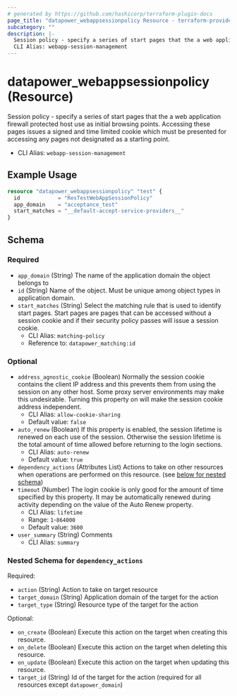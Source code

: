 ```yaml
---
# generated by https://github.com/hashicorp/terraform-plugin-docs
page_title: "datapower_webappsessionpolicy Resource - terraform-provider-datapower"
subcategory: ""
description: |-
  Session policy - specify a series of start pages that the a web application firewall protected host use as initial browsing points. Accessing these pages issues a signed and time limited cookie which must be presented for accessing any pages not designated as a starting point.
  CLI Alias: webapp-session-management
---
```


# datapower_webappsessionpolicy (Resource)

Session policy - specify a series of start pages that the a web application firewall protected host use as initial browsing points. Accessing these pages issues a signed and time limited cookie which must be presented for accessing any pages not designated as a starting point.
  - CLI Alias: `webapp-session-management`

## Example Usage

```terraform
resource "datapower_webappsessionpolicy" "test" {
  id            = "ResTestWebAppSessionPolicy"
  app_domain    = "acceptance_test"
  start_matches = "__default-accept-service-providers__"
}
```

<!-- schema generated by tfplugindocs -->
## Schema

### Required

- `app_domain` (String) The name of the application domain the object belongs to
- `id` (String) Name of the object. Must be unique among object types in application domain.
- `start_matches` (String) Select the matching rule that is used to identify start pages. Start pages are pages that can be accessed without a session cookie and if their security policy passes will issue a session cookie.
  - CLI Alias: `matching-policy`
  - Reference to: `datapower_matching:id`

### Optional

- `address_agnostic_cookie` (Boolean) Normally the session cookie contains the client IP address and this prevents them from using the session on any other host. Some proxy server environments may make this undesirable. Turning this property on will make the session cookie address independent.
  - CLI Alias: `allow-cookie-sharing`
  - Default value: `false`
- `auto_renew` (Boolean) If this property is enabled, the session lifetime is renewed on each use of the session. Otherwise the session lifetime is the total amount of time allowed before returning to the login sections.
  - CLI Alias: `auto-renew`
  - Default value: `true`
- `dependency_actions` (Attributes List) Actions to take on other resources when operations are performed on this resource. (see [below for nested schema](#nestedatt--dependency_actions))
- `timeout` (Number) The login cookie is only good for the amount of time specified by this property. It may be automatically renewed during activity depending on the value of the Auto Renew property.
  - CLI Alias: `lifetime`
  - Range: `1`-`864000`
  - Default value: `3600`
- `user_summary` (String) Comments
  - CLI Alias: `summary`

<a id="nestedatt--dependency_actions"></a>
### Nested Schema for `dependency_actions`

Required:

- `action` (String) Action to take on target resource
- `target_domain` (String) Application domain of the target for the action
- `target_type` (String) Resource type of the target for the action

Optional:

- `on_create` (Boolean) Execute this action on the target when creating this resource.
- `on_delete` (Boolean) Execute this action on the target when deleting this resource.
- `on_update` (Boolean) Execute this action on the target when updating this resource.
- `target_id` (String) Id of the target for the action (required for all resources except `datapower_domain`)
